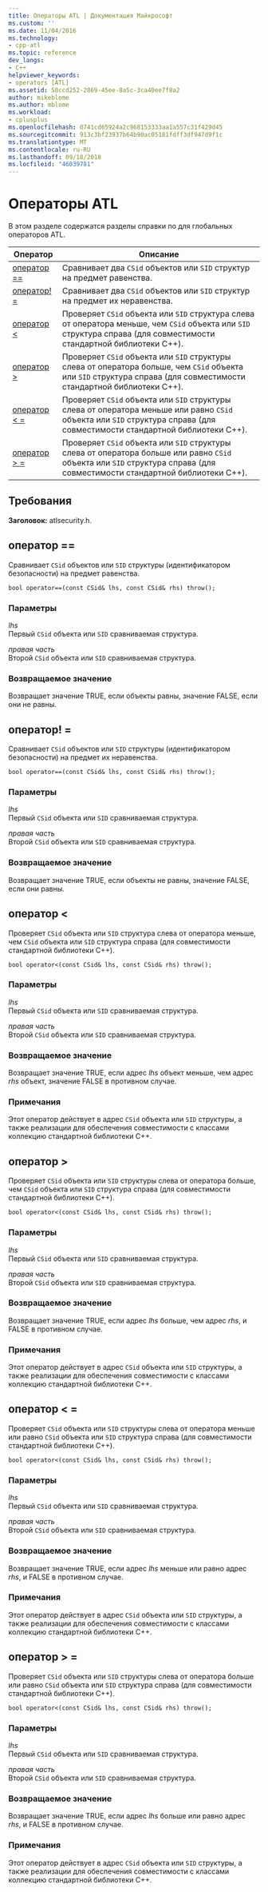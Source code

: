 ```yaml
---
title: Операторы ATL | Документация Майкрософт
ms.custom: ''
ms.date: 11/04/2016
ms.technology:
- cpp-atl
ms.topic: reference
dev_langs:
- C++
helpviewer_keywords:
- operators [ATL]
ms.assetid: 58ccd252-2869-45ee-8a5c-3ca40ee7f8a2
author: mikeblome
ms.author: mblome
ms.workload:
- cplusplus
ms.openlocfilehash: 0741cd65924a2c968153333aa1a557c31f429d45
ms.sourcegitcommit: 913c3bf23937b64b90ac05181fdff3df947d9f1c
ms.translationtype: MT
ms.contentlocale: ru-RU
ms.lasthandoff: 09/18/2018
ms.locfileid: "46039781"
---
```

# <a name="atl-operators"></a>Операторы ATL

В этом разделе содержатся разделы справки по для глобальных операторов ATL.

|Оператор|Описание|
|--------------|-----------------|
|[оператор ==](#operator_eq_eq)|Сравнивает два `CSid` объектов или `SID` структур на предмет равенства.|
|[оператор! =](#operator_neq)|Сравнивает два `CSid` объектов или `SID` структур на предмет их неравенства.|
|[оператор <](#operator_lt)|Проверяет `CSid` объекта или `SID` структура слева от оператора меньше, чем `CSid` объекта или `SID` структура справа (для совместимости стандартной библиотеки C++).|
|[оператор >](#operator_gt)|Проверяет `CSid` объекта или `SID` структуры слева от оператора больше, чем `CSid` объекта или `SID` структура справа (для совместимости стандартной библиотеки C++).|
|[оператор < =](#operator_lt__eq)|Проверяет `CSid` объекта или `SID` структуры слева от оператора меньше или равно `CSid` объекта или `SID` структура справа (для совместимости стандартной библиотеки C++).|
|[оператор > =](#operator_gt__eq)|Проверяет `CSid` объекта или `SID` структуры слева от оператора больше или равно `CSid` объекта или `SID` структура справа (для совместимости стандартной библиотеки C++).|

## <a name="requirements"></a>Требования

**Заголовок:** atlsecurity.h.

##  <a name="operator_eq_eq"></a>  оператор ==

Сравнивает `CSid` объектов или `SID` структуры (идентификатором безопасности) на предмет равенства.

```
bool operator==(const CSid& lhs, const CSid& rhs) throw();
```

### <a name="parameters"></a>Параметры

*lhs*<br/>
Первый `CSid` объекта или `SID` сравниваемая структура.

*правая часть*<br/>
Второй `CSid` объекта или `SID` сравниваемая структура.

### <a name="return-value"></a>Возвращаемое значение

Возвращает значение TRUE, если объекты равны, значение FALSE, если они не равны.

##  <a name="operator_neq"></a>  оператор! =

Сравнивает `CSid` объектов или `SID` структуры (идентификатором безопасности) на предмет их неравенства.

```
bool operator==(const CSid& lhs, const CSid& rhs) throw();
```

### <a name="parameters"></a>Параметры

*lhs*<br/>
Первый `CSid` объекта или `SID` сравниваемая структура.

*правая часть*<br/>
Второй `CSid` объекта или `SID` сравниваемая структура.

### <a name="return-value"></a>Возвращаемое значение

Возвращает значение TRUE, если объекты не равны, значение FALSE, если они равны.

##  <a name="operator_lt"></a>  оператор <

Проверяет `CSid` объекта или `SID` структура слева от оператора меньше, чем `CSid` объекта или `SID` структура справа (для совместимости стандартной библиотеки C++).

```
bool operator<(const CSid& lhs, const CSid& rhs) throw();
```

### <a name="parameters"></a>Параметры

*lhs*<br/>
Первый `CSid` объекта или `SID` сравниваемая структура.

*правая часть*<br/>
Второй `CSid` объекта или `SID` сравниваемая структура.

### <a name="return-value"></a>Возвращаемое значение

Возвращает значение TRUE, если адрес *lhs* объект меньше, чем адрес *rhs* объект, значение FALSE в противном случае.

### <a name="remarks"></a>Примечания

Этот оператор действует в адрес `CSid` объекта или `SID` структуры, а также реализации для обеспечения совместимости с классами коллекцию стандартной библиотеки C++.

##  <a name="operator_gt"></a>  оператор >

Проверяет `CSid` объекта или `SID` структуры слева от оператора больше, чем `CSid` объекта или `SID` структура справа (для совместимости стандартной библиотеки C++).

```
bool operator<(const CSid& lhs, const CSid& rhs) throw();
```

### <a name="parameters"></a>Параметры

*lhs*<br/>
Первый `CSid` объекта или `SID` сравниваемая структура.

*правая часть*<br/>
Второй `CSid` объекта или `SID` сравниваемая структура.

### <a name="return-value"></a>Возвращаемое значение

Возвращает значение TRUE, если адрес *lhs* больше, чем адрес *rhs*, и FALSE в противном случае.

### <a name="remarks"></a>Примечания

Этот оператор действует в адрес `CSid` объекта или `SID` структуры, а также реализации для обеспечения совместимости с классами коллекцию стандартной библиотеки C++.

##  <a name="operator_lt__eq"></a>  оператор < =

Проверяет `CSid` объекта или `SID` структуры слева от оператора меньше или равно `CSid` объекта или `SID` структура справа (для совместимости стандартной библиотеки C++).

```
bool operator<(const CSid& lhs, const CSid& rhs) throw();
```

### <a name="parameters"></a>Параметры

*lhs*<br/>
Первый `CSid` объекта или `SID` сравниваемая структура.

*правая часть*<br/>
Второй `CSid` объекта или `SID` сравниваемая структура.

### <a name="return-value"></a>Возвращаемое значение

Возвращает значение TRUE, если адрес *lhs* меньше или равно адрес *rhs*, и FALSE в противном случае.

### <a name="remarks"></a>Примечания

Этот оператор действует в адрес `CSid` объекта или `SID` структуры, а также реализации для обеспечения совместимости с классами коллекцию стандартной библиотеки C++.

##  <a name="operator_gt__eq"></a>  оператор > =

Проверяет `CSid` объекта или `SID` структуры слева от оператора больше или равно `CSid` объекта или `SID` структура справа (для совместимости стандартной библиотеки C++).

```
bool operator<(const CSid& lhs, const CSid& rhs) throw();
```

### <a name="parameters"></a>Параметры

*lhs*<br/>
Первый `CSid` объекта или `SID` сравниваемая структура.

*правая часть*<br/>
Второй `CSid` объекта или `SID` сравниваемая структура.

### <a name="return-value"></a>Возвращаемое значение

Возвращает значение TRUE, если адрес *lhs* больше или равно адрес *rhs*, и FALSE в противном случае.

### <a name="remarks"></a>Примечания

Этот оператор действует в адрес `CSid` объекта или `SID` структуры, а также реализации для обеспечения совместимости с классами коллекцию стандартной библиотеки C++.

